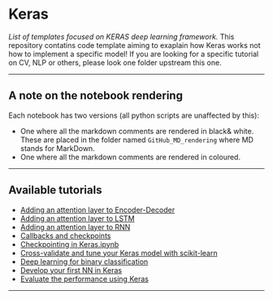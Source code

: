 # Keras
*List of templates focused on KERAS deep learning framework.* This repository contatins code template aiming to exaplain how Keras works not how to implement a specific model! If you are looking for a specific tutorial on CV, NLP or others, please look one folder upstream this one.
***

## A note on the notebook rendering
Each notebook has two versions (all python scripts are unaffected by this):
- One where all the markdown comments are rendered in black& white. These are placed in the folder named `GitHub_MD_rendering` where MD stands for MarkDown.
- One where all the markdown comments are rendered in coloured.
***

## Available tutorials
- [Adding an attention layer to Encoder-Decoder](https://github.com/kyaiooiayk/Keras-Notes/blob/main/tutorials/GitHub_MD_rendering/Adding%20an%20attention%20layer%20to%20Encoder-Decoder.ipynb)
- [Adding an attention layer to LSTM](https://github.com/kyaiooiayk/Keras-Notes/blob/main/tutorials/GitHub_MD_rendering/Adding%20an%20attention%20layer%20to%20LSTM.ipynb)
- [Adding an attention layer to RNN](https://github.com/kyaiooiayk/Keras-Notes/blob/main/tutorials/GitHub_MD_rendering/Adding%20an%20attention%20layer%20to%20RNN.ipynb)
- [Callbacks and checkpoints](https://github.com/kyaiooiayk/Keras-Notes/blob/main/tutorials/GitHub_MD_rendering/Callbacks%20and%20checkpoints.ipynb)
- [Checkpointing in Keras.ipynb](https://github.com/kyaiooiayk/Keras-Notes/blob/main/tutorials/GitHub_MD_rendering/Checkpointing%20in%20Keras.ipynb)
- [Cross-validate and tune your Keras model with scikit-learn](https://github.com/kyaiooiayk/Keras-Notes/blob/main/tutorials/GitHub_MD_rendering/Cross-validate%20and%20tune%20your%20Keras%20model%20with%20scikit-learn.ipynb)
- [Deep learning for binary classification](https://github.com/kyaiooiayk/Keras-Notes/blob/main/tutorials/GitHub_MD_rendering/Deep%20learning%20for%20binary%20classification.ipynb)
- [Develop your first NN in Keras](https://github.com/kyaiooiayk/Keras-Notes/blob/main/tutorials/GitHub_MD_rendering/Develop%20your%20first%20NN%20in%20Keras.ipynb)
- [Evaluate the performance using Keras](https://github.com/kyaiooiayk/Keras-Notes/blob/main/tutorials/GitHub_MD_rendering/Evaluate%20the%20performance%20using%20Keras.ipynb)
***